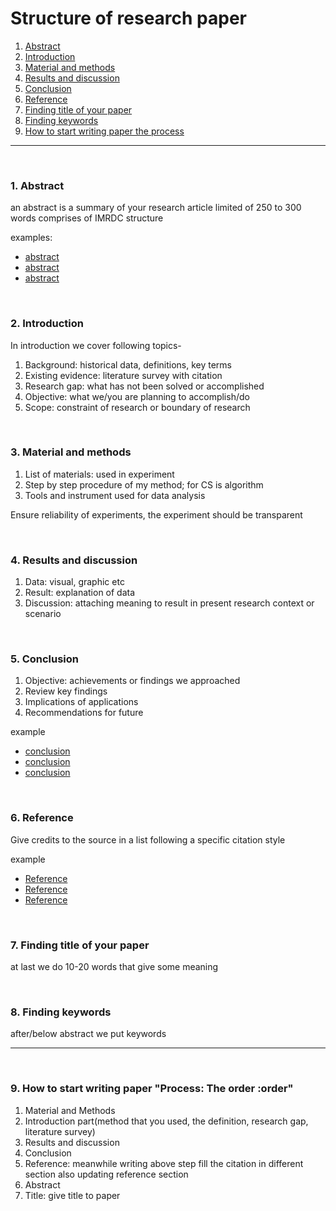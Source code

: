 # Structure of research paper

1. [Abstract](#1)
2. [Introduction](#2)
3. [Material and methods](#3)
4. [Results and discussion](#4)
5. [Conclusion](#5)
6. [Reference](#6)
7. [Finding title of your paper](#7)
8. [Finding keywords](#8)
9. [How to start writing paper the process](#9)

---

<br>

### 1. Abstract<a id='1'></a>

an abstract is a summary of your research article limited of 250 to 300 words comprises of IMRDC structure

examples:

- [abstract](https://github.com/joysmith/Writing-research-paper/blob/main/resource/assets/paper/01%20abstract/01%20%20Data%20Dissemination%20Protocol%20for%20Mobile%20Sink%20in%20Wireless%20Sensor.pdf)
- [abstract](https://github.com/joysmith/Writing-research-paper/blob/main/resource/assets/paper/01%20abstract/02%20.pdf)
- [abstract](https://github.com/joysmith/Writing-research-paper/blob/main/resource/assets/paper/01%20abstract/03%20MSGR_A_Mode-Switched_Grid-based_Sustainable_Routin.pdf)

<br>

### 2. Introduction<a id='2'></a>

In introduction we cover following topics-

1. Background: historical data, definitions, key terms
2. Existing evidence: literature survey with citation
3. Research gap: what has not been solved or accomplished
4. Objective: what we/you are planning to accomplish/do
5. Scope: constraint of research or boundary of research

<br>

### 3. Material and methods<a id='3'></a>

1. List of materials: used in experiment
2. Step by step procedure of my method; for CS is algorithm
3. Tools and instrument used for data analysis

Ensure reliability of experiments, the experiment should be transparent

<br>

### 4. Results and discussion<a id='4'></a>

1. Data: visual, graphic etc
2. Result: explanation of data
3. Discussion: attaching meaning to result in present research context or scenario

<br>

### 5. Conclusion<a id='5'></a>

1. Objective: achievements or findings we approached
2. Review key findings
3. Implications of applications
4. Recommendations for future

example

- [conclusion]()
- [conclusion]()
- [conclusion]()

<br>

### 6. Reference<a id='6'></a>

Give credits to the source in a list following a specific citation style

example

- [Reference](https://github.com/joysmith/Writing-research-paper/blob/main/resource/assets/paper/06%20reference/01%20%20Data%20Dissemination%20Protocol%20for%20Mobile%20Sink%20in%20Wireless%20Sensor.pdf)
- [Reference](https://github.com/joysmith/Writing-research-paper/blob/main/resource/assets/paper/06%20reference/02%20.pdf)
- [Reference](https://github.com/joysmith/Writing-research-paper/blob/main/resource/assets/paper/06%20reference/03%20MSGR_A_Mode-Switched_Grid-based_Sustainable_Routin.pdf)

<br>

### 7. Finding title of your paper<a id='7'></a>

at last we do 10-20 words that give some meaning

<br>

### 8. Finding keywords<a id='8'></a>

after/below abstract we put keywords

---

<br>

### 9. How to start writing paper "Process: The order :order"

1. Material and Methods
2. Introduction part(method that you used, the definition, research gap, literature survey)
3. Results and discussion
4. Conclusion
5. Reference: meanwhile writing above step fill the citation in different section also updating reference section
6. Abstract
7. Title: give title to paper
